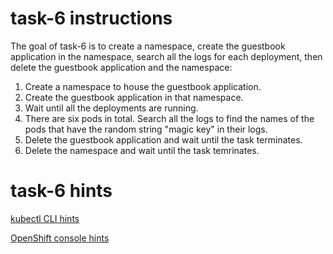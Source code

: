 # task-6 instructions

The goal of task-6 is to create a namespace, create the guestbook application in the namespace, search all the logs for each deployment, then delete the guestbook application and the namespace:

1. Create a namespace to house the guestbook application.
2. Create the guestbook application in that namespace.
3. Wait until all the deployments are running.
4. There are six pods in total. Search all the logs to find the names of the pods that have the random string "magic key" in their logs. 
5. Delete the guestbook application and wait until the task terminates.
6. Delete the namespace and wait until the task temrinates.

# task-6 hints

[kubectl CLI hints](https://github.com/ux-studies/summer-2021/blob/main/studies/study-0/tasks/hints/task-6-hint.md)

[OpenShift console hints](https://github.com/ux-studies/summer-2021/blob/main/studies/study-0/tasks/hints/task-6-openshift-hint.md)
